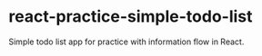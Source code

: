 # react-practice-simple-todo-list
Simple todo list app for practice with information flow in React.
